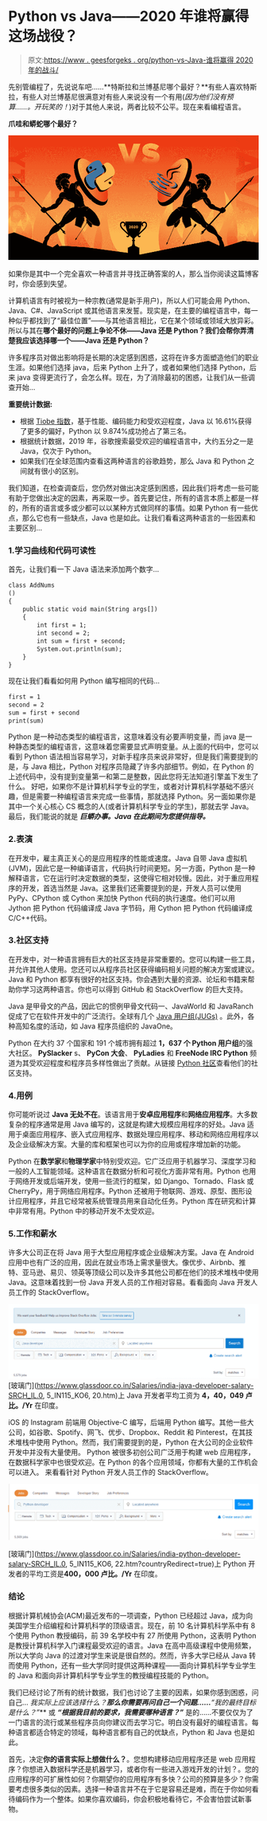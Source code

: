 # Python vs Java——2020 年谁将赢得这场战役？

> 原文:[https://www . geesforgeks . org/python-vs-Java-谁将赢得 2020 年的战斗/](https://www.geeksforgeeks.org/python-vs-java-who-will-win-the-battle-in-2020/)

先别管编程了，先说说车吧……**特斯拉和兰博基尼哪个最好？**有些人喜欢特斯拉，有些人对兰博基尼很满意对有些人来说没有一个有用(*因为他们没有预算……。开玩笑的！*)对于其他人来说，两者比较不公平。现在来看编程语言。

**爪哇和蟒蛇哪个最好？**

![Python-vs-Java-–-Who-Will-Win-the-Battle-in-2020](img/3233fcead73c7d4398c8c36c9b8e58f8.png)

如果你是其中一个完全喜欢一种语言并寻找正确答案的人，那么当你阅读这篇博客时，你会感到失望。

计算机语言有时被视为一种宗教(通常是新手用户)，所以人们可能会用 Python、Java、C#、JavaScript 或其他语言来发誓。现实是，在主要的编程语言中，每一种似乎都找到了“最佳位置”——与其他语言相比，它在某个领域或领域大放异彩。所以与其在**哪个最好的问题上争论不休——Java 还是 Python？**我们会帮你弄清楚**我应该选择哪一个——Java 还是 Python？**

许多程序员对做出影响将是长期的决定感到困惑，这将在许多方面塑造他们的职业生涯。如果他们选择 java，后来 Python 上升了，或者如果他们选择 Python，后来 java 变得更流行了，会怎么样。现在，为了消除最初的困惑，让我们从一些调查开始…

**重要统计数据:**

*   根据 [Tiobe 指数](https://www.tiobe.com/tiobe-index//)，基于性能、编码能力和受欢迎程度，Java 以 16.61%获得了更多的偏好，Python 以 9.874%成功抢占了第三名。
*   根据统计数据，2019 年，谷歌搜索最受欢迎的编程语言中，大约五分之一是 Java，仅次于 Python。
*   如果我们在全球范围内查看这两种语言的谷歌趋势，那么 Java 和 Python 之间就有很小的区别。

我们知道，在检查调查后，您仍然对做出决定感到困惑，因此我们将考虑一些可能有助于您做出决定的因素，再采取一步。首先要记住，所有的语言本质上都是一样的，所有的语言或多或少都可以以某种方式做同样的事情。如果 Python 有一些优点，那么它也有一些缺点，Java 也是如此。让我们看看这两种语言的一些因素和主要区别…

### 1.学习曲线和代码可读性

首先，让我们看一下 Java 语法来添加两个数字…

```
class AddNums
()
{
    public static void main(String args[])
    {
        int first = 1;
        int second = 2;
        int sum = first + second;
        System.out.println(sum);
    }
}
```

现在让我们看看如何用 Python 编写相同的代码…

```
first = 1
second = 2
sum = first + second
print(sum)
```

Python 是一种动态类型的编程语言，这意味着没有必要声明变量，而 java 是一种静态类型的编程语言，这意味着您需要显式声明变量。从上面的代码中，您可以看到 Python 语法相当容易学习，对新手程序员来说非常好，但是我们需要提到的是，与 Java 相比，Python 对程序员隐藏了许多内部细节。例如，在 Python 的上述代码中，没有提到变量第一和第二是整数，因此您将无法知道引擎盖下发生了什么。
好吧，如果你不是计算机科学专业的学生，或者对计算机科学基础不感兴趣，但是需要一种编程语言来完成一些事情，那就选择 Python。另一面如果你是其中一个关心核心 CS 概念的人(或者计算机科学专业的学生)，那就去学 Java。最后，我们能说的就是 ***巨蟒办事。Java 在此期间为您提供指导。***

### 2.表演

在开发中，雇主真正关心的是应用程序的性能或速度。Java 自带 Java 虚拟机(JVM)，因此它是一种编译语言，代码执行时间更短。另一方面，Python 是一种解释语言，它在运行时决定数据的类型，这使得它相对较慢。因此，对于重应用程序的开发，首选当然是 Java。这里我们还需要提到的是，开发人员可以使用 PyPy、CPython 或 Cython 来加快 Python 代码的执行速度。他们可以用 Jython 把 Python 代码编译成 Java 字节码，用 Cython 把 Python 代码编译成 C/C++代码。

### 3.社区支持

在开发中，对一种语言拥有巨大的社区支持是非常重要的。您可以构建一些工具，并允许其他人使用。您还可以从程序员社区获得编码相关问题的解决方案或建议。Java 和 Python 都享有很好的社区支持。你会遇到大量的资源、论坛和书籍来帮助你学习这两种语言。你也可以得到 GitHub 和 StackOverflow 的巨大支持。

Java 是甲骨文的产品，因此它的惯例甲骨文代码一、JavaWorld 和 JavaRanch 促成了它在软件开发中的广泛流行。全球有几个 [Java 用户组(JUGs)](https://community.oracle.com/community/groundbreakers/java/jug?customTheme=java) 。此外，各种高知名度的活动，如 Java 程序员组织的 JavaOne。

Python 在大约 37 个国家和 191 个城市拥有超过 **1，637 个 Python 用户组**的强大社区。 **PySlacker** s、 **PyCon 大会**、 **PyLadies** 和 **FreeNode IRC Python** 频道为其受欢迎程度和程序员多样性做出了贡献。从链接 [Python 社区](https://www.python.org/community/)查看他们的社区支持。

### 4.用例

你可能听说过 **Java 无处不在**。该语言用于**安卓应用程序**和**网络应用程序**。大多数复杂的程序通常是用 Java 编写的，这就是构建大规模应用程序的好处。Java 适用于桌面应用程序、嵌入式应用程序、数据处理应用程序、移动和网络应用程序以及企业级解决方案。大量的库和框架也可以为你的应用或程序增加新的功能。

Python 在**数学家**和**物理学家**中特别受欢迎。它广泛应用于机器学习、深度学习和一般的人工智能领域。这种语言在数据分析和可视化方面非常有用。Python 也用于网络开发或后端开发，使用一些流行的框架，如 Django、Tornado、Flask 或 CherryPy，用于网络应用程序。Python 还被用于物联网、游戏、原型、图形设计应用程序，并且它经常被系统管理员用来自动化任务。Python 库在研究和计算中非常有用。Python 中的移动开发不太受欢迎。

### 5.工作和薪水

许多大公司正在将 Java 用于大型应用程序或企业级解决方案。Java 在 Android 应用中也有广泛的应用，因此在就业市场上需求量很大。像优步、Airbnb、推特、亚马逊、易贝、领英等顶级公司以及许多其他公司都在他们的技术堆栈中使用 Java。这意味着找到一份 Java 开发人员的工作相对容易。看看面向 Java 开发人员工作的 StackOverflow。

![](img/7962110b49851678116f6754ab605a7d.png)
[玻璃门](https://www.glassdoor.co.in/Salaries/india-java-developer-salary-SRCH_IL.0, 5_IN115_KO6, 20.htm)上 Java 开发者平均工资为 **4，40，049 卢比。/Yr** 在印度。

iOS 的 Instagram 前端用 Objective-C 编写，后端用 Python 编写。其他一些大公司，如谷歌、Spotify、网飞、优步、Dropbox、Reddit 和 Pinterest，在其技术堆栈中使用 Python。然而，我们需要提到的是，Python 在大公司的企业软件开发中并没有大量使用。
Python 被很多初创公司广泛用于构建 web 应用程序，在数据科学家中也很受欢迎。在 Python 的各个应用领域，你都有大量的工作机会可以进入。
来看看针对 Python 开发人员工作的 StackOverflow。

![](img/aaa4ea3ab01515678d81ff67a0a73819.png)

[玻璃门](https://www.glassdoor.co.in/Salaries/india-python-developer-salary-SRCH_IL.0, 5_IN115_KO6, 22.htm?countryRedirect=true)上 Python 开发者的平均工资是**400，000 卢比。/Yr** 在印度。

### 结论

根据计算机械协会(ACM)最近发布的一项调查，Python 已经超过 Java，成为向美国学生介绍编程和计算机科学的顶级语言。现在，前 10 名计算机科学系中有 8 个使用 Python 教授编码，前 39 名学校中有 27 所使用 Python，这表明 Python 是教授计算机科学入门课程最受欢迎的语言。Java 在高中高级课程中使用频繁，所以大学向 Java 的过渡对学生来说是很自然的。然而，许多大学已经从 Java 转而使用 Python，还有一些大学同时提供这两种课程——面向计算机科学专业学生的 Java 和面向非计算机科学专业学生的教授编程技能的 Python。

我们已经讨论了所有的统计数据，我们也讨论了主要的因素，如果你感到困惑，问自己… **我实际上应该选择什么？**那么你需要再问自己一个问题……***“我的最终目标是什么？”*** 或 ***“根据我目前的要求，我需要哪种语言？”*** 是的……不要仅仅为了一门语言的流行或某些程序员向你建议而去学习它。明白没有最好的编程语言。每种语言都适合特定的领域，每种语言都有自己的优缺点，Python 和 Java 也是如此。

首先，决定**你的语言实际上想做什么？**。您想构建移动应用程序还是 web 应用程序？你想进入数据科学还是机器学习，或者你有一些进入游戏开发的计划？。您的应用程序的可扩展性如何？你期望你的应用程序有多快？公司的预算是多少？你需要考虑很多类似的因素。选择一种语言并不在于它是容易还是难，而在于你如何看待编码作为一个整体。如果你喜欢编码，你会积极地看待它，不会害怕尝试新事物。